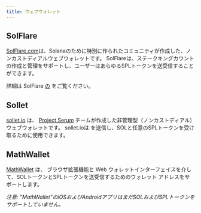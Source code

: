 ```yaml
---
title: ウェブウォレット
---
```


## SolFlare
[SolFlare.com](https://solflare.com/)は、Solanaのために特別に作られたコミュニティが作成した、ノンカストディアルウェブウォレットです。  SolFlareは、ステークキングカウントの作成と管理をサポートし、ユーザーはあらゆるSPLトークンを送受信することができます。

詳細は SolFlare [の](solflare.md) をご覧ください。

## Sollet
[sollet.io](https://www.sollet.io/) は、 [Project Serum](https://projectserum.com/) チームが作成した非管理型（ノンカストディアル）ウェブウォレットです。  sollet.ioは を送信し、SOLと任意のSPLトークンを受け取るために使用できます。

## MathWallet

[MathWallet](https://mathwallet.org/) は、 ブラウザ拡張機能と Web ウォレットインターフェイスを介して、SOLトークンとSPLトークンを送受信するためのウォレット アドレスをサポートします。

*注意: "MathWallet"のiOSおよびAndroidアプリはまだSOLおよびSPLトークンをサポートしていません。*

